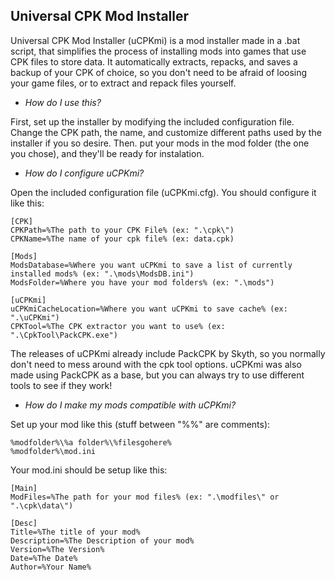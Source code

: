 ## Universal CPK Mod Installer

Universal CPK Mod Installer (uCPKmi) is a mod installer made in a .bat script, that simplifies the process of installing mods into games that use CPK files to store data.
It automatically extracts, repacks, and saves a backup of your CPK of choice, so you don't need to be afraid of loosing your game files, or to extract and repack files yourself.

- *How do I use this?*

First, set up the installer by modifying the included configuration file. Change the CPK path, the name, and customize different paths used by the installer if you so desire. Then. put your mods in the mod folder (the one you chose), and they'll be ready for instalation.

- *How do I configure uCPKmi?*

Open the included configuration file (uCPKmi.cfg). You should configure it like this:
```
[CPK]
CPKPath=%The path to your CPK File% (ex: ".\cpk\")
CPKName=%The name of your cpk file% (ex: data.cpk)

[Mods]
ModsDatabase=%Where you want uCPKmi to save a list of currently installed mods% (ex: ".\mods\ModsDB.ini")
ModsFolder=%Where you have your mod folders% (ex: ".\mods")

[uCPKmi]
uCPKmiCacheLocation=%Where you want uCPKmi to save cache% (ex: ".\uCPKmi")
CPKTool=%The CPK extractor you want to use% (ex: ".\CpkTool\PackCPK.exe")
```
The releases of uCPKmi already include PackCPK by Skyth, so you normally don't need to mess around with the cpk tool options. uCPKmi was also made using PackCPK as a base, but you can always try to use different tools to see if they work!

- *How do I make my mods compatible with uCPKmi?*

Set up your mod like this (stuff between "%%" are comments):
```
%modfolder%\%a folder%\%filesgohere%
%modfolder%\mod.ini
```
Your mod.ini should be setup like this:
```
[Main]
ModFiles=%The path for your mod files% (ex: ".\modfiles\" or ".\cpk\data\")

[Desc]
Title=%The title of your mod%
Description=%The Description of your mod%
Version=%The Version%
Date=%The Date%
Author=%Your Name%
```
